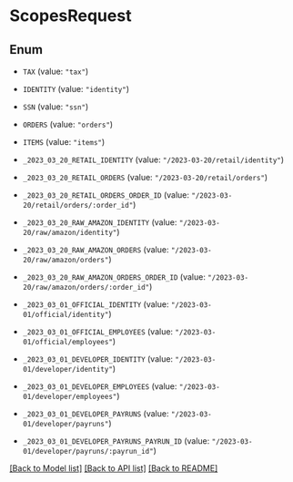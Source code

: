# ScopesRequest

## Enum


* `TAX` (value: `"tax"`)

* `IDENTITY` (value: `"identity"`)

* `SSN` (value: `"ssn"`)

* `ORDERS` (value: `"orders"`)

* `ITEMS` (value: `"items"`)

* `_2023_03_20_RETAIL_IDENTITY` (value: `"/2023-03-20/retail/identity"`)

* `_2023_03_20_RETAIL_ORDERS` (value: `"/2023-03-20/retail/orders"`)

* `_2023_03_20_RETAIL_ORDERS_ORDER_ID` (value: `"/2023-03-20/retail/orders/:order_id"`)

* `_2023_03_20_RAW_AMAZON_IDENTITY` (value: `"/2023-03-20/raw/amazon/identity"`)

* `_2023_03_20_RAW_AMAZON_ORDERS` (value: `"/2023-03-20/raw/amazon/orders"`)

* `_2023_03_20_RAW_AMAZON_ORDERS_ORDER_ID` (value: `"/2023-03-20/raw/amazon/orders/:order_id"`)

* `_2023_03_01_OFFICIAL_IDENTITY` (value: `"/2023-03-01/official/identity"`)

* `_2023_03_01_OFFICIAL_EMPLOYEES` (value: `"/2023-03-01/official/employees"`)

* `_2023_03_01_DEVELOPER_IDENTITY` (value: `"/2023-03-01/developer/identity"`)

* `_2023_03_01_DEVELOPER_EMPLOYEES` (value: `"/2023-03-01/developer/employees"`)

* `_2023_03_01_DEVELOPER_PAYRUNS` (value: `"/2023-03-01/developer/payruns"`)

* `_2023_03_01_DEVELOPER_PAYRUNS_PAYRUN_ID` (value: `"/2023-03-01/developer/payruns/:payrun_id"`)


[[Back to Model list]](../README.md#documentation-for-models) [[Back to API list]](../README.md#documentation-for-api-endpoints) [[Back to README]](../README.md)


